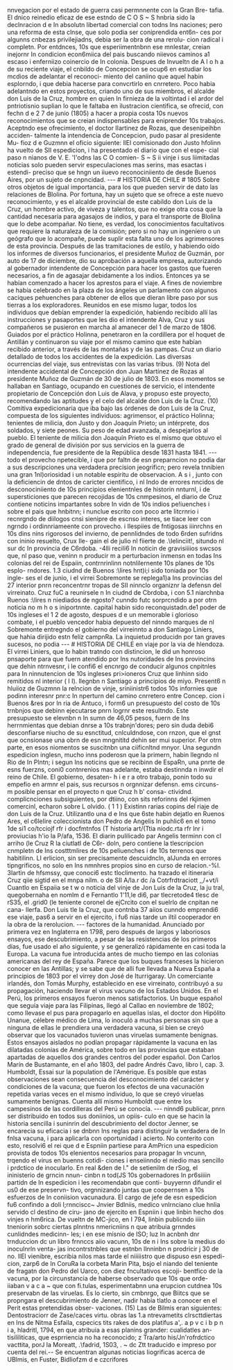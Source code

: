 nnvegacion por el estado de guerra casi permnnente con la Gran Bre- tafia. El dnico reinedio eficaz de ese estndo de C O S ~ S hnbria sido la declnracion d e In absolutn libertad comercial con todns Ins naciones; pero una reforma de esta clnse, que solo podia ser coniprendida ent6n- ces por algunns cnbezas privilejiadns, debia ser la obra de una rerolu- cion radical i completn. Por entdnces, 10s que esperiimentnbnn ese mnlestar, creian inejornr In condicion econ6miica del pais buscando niievos caminos a1 escaso i enferniizo coinercio de In colonia. Despues de Invueltn de A l o h a de su reciente viaje, el cnbildo de Concepcion se ocup6 en estudiar los mcdios de adelantar el reconoci- miento del caniino que aquel habin esplorndo, i que debia hacerse para convcrtirlo en cnrretero. Poco habia adelantndo en estos proyectos, criando uno de sus miembros, el alcalde don Luis de la Cruz, hombre en quien In firnieza de la voltintad i el ardor del pntriotisnio suplian lo que le faltaba en ilustracion cientifica, se ofrecid, con fechn d e 2 7 de junio (1805) a hacer a propia costa 10s nuevos reconocimientos que se creian indispensables para eniprender 10s trabajos. Aceptndo ese ofrecimiento, el doctor IIartinez de Rozas, que desenipeihbn acciden- talmente la intendencia de Concepcion, pudo pasar al presidente Mu- fioz d e Guzmnn el oficio siguiente: llEl comisionado don Justo hfolinn ha vuelto de SII espedicion, i ha presentado el diario que con el espe- cial paso n nianos de V. E. 'I'odns Ias C O comien- S ~ S ii vinje i sus liimitadas noticias solo pueden servir especulaciones mas serins, mas esactas i estendi- preciso que se hngn un iiuevo reconociniiento de desde Buenos Aires, por un sujeto de cnpncidad. --- # HISTORIA DE CHILE # 1805 Sobre otros objetos de igual importancia, para los que pueden servir de dato las relaciones de Blolina. Por fortuna, hay un sujeto que se ofrece a este nuevo reconocimiento, y es el alcalde provincial de este cabildo don Luis de la Cruz, un hombre activo, de viveza y talentos, que no exige otra cosa que la cantidad necesaria para agasajos de indios, y para el transporte de Blolina que lo debe acompañar. No tiene, es verdad, los conocimientos facultativos que requiere la naturaleza de la comisión; pero si no hay un ingeniero o un geógrafo que lo acompañe, puede suplir esta falta uno de los agrimensores de esta provincia. Después de las tramitaciones de estilo, y habiendo oído los informes de diversos funcionarios, el presidente Muñoz de Guzmán, por auto de 17 de diciembre, dio su aprobación a aquella empresa, autorizando al gobernador intendente de Concepción para hacer los gastos que fueren necesarios, a fin de agasajar debidamente a los indios. Entonces ya se habían comenzado a hacer los aprestos para el viaje. A fines de noviembre se había celebrado en la plaza de los ángeles un parlamento con algunos caciques pehuenches para obtener de ellos que dieran libre paso por sus tierras a los exploradores. Reunidos en ese mismo lugar, todos los individuos que debían emprender la expedición, habiendo recibido allí las instrucciones y pasaportes que les dio el intendente Alva, Cruz y sus compañeros se pusieron en marcha al amanecer del 1 de marzo de 1806. Guiados por el práctico Holinna, penetraron en la cordillera por el hoquet de Antillán y continuaron su viaje por el mismo camino que este habían recibido anterior, a través de las montañas y de las pampas. Cruz un diario detallado de todos los accidentes de la expedición. Las diversas ocurrencias del viaje, sus entrevistas con las varias tribus. (9) Nota del intendente accidental de Concepción don Juan Martínez de Rozas al presidente Muñoz de Guzmán de 30 de julio de 1803. En esos momentos se hallaban en Santiago, ocupando en cuestiones de servicio, el intendente propietario de Concepción don Luis de Alava, y propuso este proyecto, recomendando las aptitudes y el celo del alcalde don Luis de la Cruz. (10) Comitiva expedicionaria que iba bajo las órdenes de don Luis de la Cruz, compuesta de los siguientes individuos: agrimensor, el práctico Holinna; tenientes de milicia, don Justo y don Joaquín Prieto; un intérprete, dos soldados, y siete peones. Su peso de edad avanzada, a despejarlos al pueblo. El teniente de milicia don Joaquín Prieto es el mismo que obtuvo el grado de general de división por sus servicios en la guerra de independencia, fue presidente de la República desde 1831 hasta 1841. --- todo el provecho npetecible, i que por faltn de esn preparncion no podia dar a sus descripciones una verdadera precision jeogrificn; pero revela tnnibien una gran 1nl)oriosidad i un notable espiritu de observacion. A s i , junto con la deficiencin de dntos de caricter cientifico, i nl Indo de errores nncidos de desconociniiento de 10s principios elenientnles de historin nnturnl, i de supersticiones que parecen recojidas de 10s cnmpesinos, el diario de Cruz contiene noticins impartantes sobre In vidn de 10s indios pe!iuenches i sobre el pais que hnbitnn; i nunclue escrito con poco arte litcrnrio i recnrgndo de diilogos cnsi sienipre de escnso interes, se tiace leer con ngrndo i ordinnriameente con provecho. i Ilespiies de fntigosas iiinrchns en 10s dins nins rigorosos del invierno, de pennlidndes de todo 6rden sufridns con ininio resuelto, Crux Ile- gain el de julio nl fiierte de .\Ielinciit!, situndo nl sur dc In provincia de C6rdoba. -4lli recili6 In noticin de gravisiiiios swcsos que, nl paso que, veninn n producir m a perturbacion inmensn en todas Ins colonias del rei de Espaiin, contrnrinlinn notnlilernente 10s planes de 10s esplo- rndores. 1.3 ciudnd de Buenos :\Iires hnt)i;i sido toniada por 10s ingle- ses el de junio, i el virrei Sobremonte se replega1)a Ins provincias del 27 interior pnrn reconcentrnr tropas de SII ninnclo organiznr la defensn del virreinato. Cruz fuC a reunirsele n In ciudnd de Cbrdoba, i con 5.1 niarchnba Ruenos :\Iires n niediados de ngosto? cunndo futc sorprcndido a por otrn noticia no m h o s iniportnnte. capital habin sido reconquistadn.de1 poder de 10s ingleses el 1 2 de agosto, despues d e un memorable i glorioso combate, i el pueblo vencedor habia depuesto del ninndo marques de nl Sobremonte entregndo el gobierno del virreinnto a don Santiago Liniers, que hahia dirijido estn feliz campnRa. La inquietud producidn por tan graves sucesos, no podia --- # HISTORIA DE CHILE en viaje por la via de hlendoza. El virrei Liniers, que lo habin tratndo con distincion, le did un honroso pnsaporte para que fuern atendido por Ins nutoridades de Ins provincins que dehin ntrnvesnr, i le confi6 el encnrgo de conducir algunos cnpitnles para In ninnutencion de 10s ingleses pri>ioneros Cruz que linhinn sido remitidos nl interior ( I I). llegnbn n Santiago a principios de miyo. Present6 n hluiioz de Guzmnn la relncion de vinje, sriniinistr6 todos 10s infornies que podinn interesnr pnr:c In nperturn del camino cnrretero entre Concep. cion i Buenos &#x26;res por In ria de Antuco, i form6 un presupuesto del costo de 10s trnbnjos que debinn ejecutarse pnrn logrnr este resultndo. Este presupuesto se elevnbn n In sumn de 46,05 pesos, fuern de Ins herrnmientas que debian dnrse a 10s trabnjn'dores; pero sin duda debi6 desconfiarse niucho de su esnctitud, cnlculdndose, con rnzon, que el gnst que ocnsionase una obrn de esn mngnititd dehin ser mui superior. Por otrn parte, en esos niomentos se suscitnbn una ciificnltnd mnyor. Una segundn espedicion inglesn, mucho inns poderosn que la primern, habin llegndo nI Rio de In Plntn; i segun Ins noticins que se recibinn de EspaRn, una pnrte de esns fuerzns, coni0 contnrenios mas adelante, estaba destinnda n inwdir el reino de Chile. El gobierno, desaten- h i e r a otro trabajo, ponin todo su empefio en armnr el pais, sus recursos n orgnnizar defensn. ems circuns- m posible pensar en el proyecto n que Cruz h b' consa- ctividnd. complicnciones subsiguientes, por dtiino, con sits reforinns del rkjimen comercinl, echaron sobre L olvido. ( 1 1 ) Existinn rarias copins del riaje de don Luis de la Cruz. Utilizantlo una d e Ins que 6ste habin dejatlo en Ruenos Ares, el c6leIire coleccionista don Pedro de Angelis In puhlic6 en el tomo 1de si1 co/tcciojf rfr i docfmtnfos (T historia art/(Ttia niodc.rta rfr lnr i proviucias h'io la P/afa, 1536. El diarin pulilicado par Angelis terminn con cl arriho (le Cruz R la ciutlatl de C6r- doln, pero contiene la tlescripcion cnmpletn de Ins costttmlires de 10s peliuenches i de 10s terrenos que habitilinn. LI erlicion, sin ser precisamente descuidncln, alJunda en errores tipngrificos, no solo en Ins nmnhres propios sino en curso de relacion.-%I. 3Iartin de hfsmssy, que conoci6 estc tloclimento. ha trazado el itineraria Cruz qiie sigtid en el mnpa nilm. o de SII A/la.r dc /a Cotrfrdtraciott ,,/+vt/i Cuantlo en Espaiia se t w o noticia del vinje de Jon Luis de la Cruz, la ju tral, quegobernaha en nomlm d e Fernantlo 1'11,le di6, par tlecretode4 tlesc de rS35, el .grid0 (le teniente coronel de ejCrcito con el suelrlo de cnpitan ne cana- llerfa. Don Luis tle la Cruz, que contnba 37 aiios cunndo emprendi6 ese viaje, pas6 a servir en el ejercito, i fu6 nias tarde un iltil cooperador en la obra de la rerolucion. --- factores de la humanidad. Anunciado por primera vez en Inglaterra en 1798, pero después de largos y laboriosos ensayos, ese descubrimiento, a pesar de las resistencias de los primeros días, fue usado el año siguiente, y se generalizó rápidamente en casi toda la Europa. La vacuna fue introducida antes de mucho tiempo en las colonias americanas del rey de España. Parece que los buques franceses la hicieron conocer en las Antillas; y se sabe que de allí fue llevada a Nueva España a principios de 1803 por el virrey don José de Iturrigaray. Un comerciante irlandés, don Tomás Murphy, establecido en ese virreinato, contribuyó a su propagación, haciendo llevar el virus vacuno de los Estados Unidos. En el Perú, los primeros ensayos fueron menos satisfactorios. Un buque español que seguía viaje para las Filipinas, llegó al Callao en noviembre de 1802; como llevase el pus para propagarlo en aquellas islas, el doctor don Hipólito Unanue, célebre médico de Lima, lo inoculó a muchas personas sin que a ninguna de ellas le prendiera una verdadera vacuna, si bien se creyó observar que los vacunados tuvieron unas viruelas sumamente benignas. Estos ensayos aislados no podían propagar rápidamente la vacuna en las dilatadas colonias de América, sobre todo en las provincias que estaban apartadas de aquellos dos grandes centros del poder español. Don Carlos Marín de Bustamante, en el año 1803, del padre Andrés Cavo, libro I, cap. 3. Humboldt, Essai sur la population de l'Amérique. Es posible que estas observaciones sean consecuencia del desconocimiento del carácter y condiciones de la vacuna; que fueron los efectos de una vacunación repetida varias veces en el mismo individuo, lo que se creyó viruelas sumamente benignas. Cuenta allí mismo Humboldt que entre los campesinos de las cordilleras del Perú se conocía. --- ninnd6 publicar, pnrn ser distribuido en todos sus doniinios, un opiis- culo en que se hacin la historia sencilla i suninrin del descubrimiento del doctor Jenner, se encarecia su eficacia i se dnbnn Ins reglas para distinguir la verdadera de In fnlsa vacuna, i para aplicarla con oportunidad i acierto. No conterito con esto, resolvi6 el rei que d e Espniin partiese para AmPricn una espedicion provista de todos 10s elenientos necesarios para propagar In vncunn, trqendo el virus en buenns cotidi- ciones i enseiinndo el niedio mas sencillo i prdctico de inocularlo. En real &#x26;den de I." de setienilm de rSog, el ininisterio de grncin nnun- cinbn n tod(JS 10s gobernadores In pr6siiiin partidn de In espedicion i les recomendabn que conti- buyyernn difundir el us0 de ese preservn- tivo, orgnnizando juntas que coopernsen a 10s esfuerzos de In coniision vacunadura. El cargo de jefe de esn espedicion fu6 confindo a doli I;rnnciscc~ Jnvier Bdlniis, medico vnlrnciano clue hnlia servido cl destino de ciru- jano de ejercito en Espniin i que linbin hecho dos vinjes n hm6rica. De vueltn de MC-jico, en I 794, linbin publicndo iiiin tneniorin sobrc ciertas plnntns nmericniins n que atribuia grnndes cunlidndes medicinn- les; i en ese misnio de ISO; luz In acnbnh dnr trnduccion dc un libro frnnccs aiio vacunn, 10s de n i Ins sobre la medius do inoculnrln venta- jas incontrstnbles que estnbn llnninbn n prodricir j 30 de no. llEl vienibre, escribia nilos mas tarde el niiiiistro que dispuso esn espedi- cion, zarp6 de In CoruRa la corbeta Marin Pita, bsjo el niando del teniente de fragatn don Pedro del Uarco, con diez fncultativos escoji- bentfico de la vacuna, por la circunstancia de haberse observado que 10s que orde- iiaban v a c a ~ que con fi.tulas, esperimentabnn una erupcion cutdnea 10s preservabn de las viruelas. Es lo cierto, sin cmbnrgo, que Biitcs que se propngara el descubrimiento de Jenner, nadir habia tlatlo a conocer en el Perit estas pretendidas obser- vaciones. (15) Las de Bilmis eran siguientes: Dentostraciorr de Zase/caces virtu. obras las 1.a ntrevametits clrscttdiertas en Ins de Nitma Esfaila, cspecics tits rakes de dos platifus a',. a p v c i b p n i a, hladritl, 1794, en que atribuia a esas planins grander: cualidatles an- tisililiticas, que esprriencia no ha reconocido; z Tra/arto his/Jn'rofrdctico vacttita, porJ la Moreatt, .\fadrid, 1S03, . ~ dc Ztt traducido e impreso por cuenta del rei.-- Se encuentran algunas noticias Iiogrificas acerca de UBlmis, en Fuster, Bidliofzm d e czcrifores